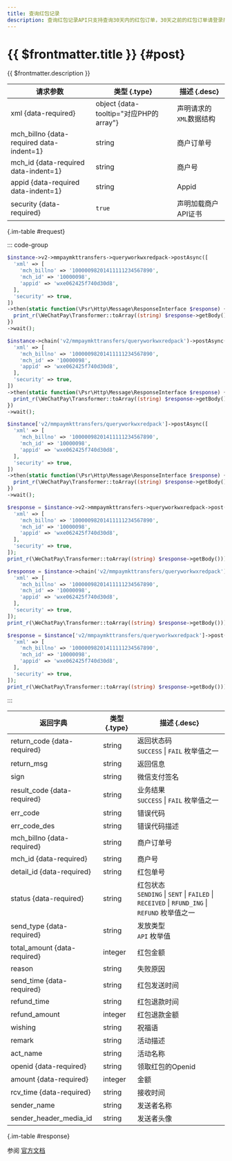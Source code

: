 ```yaml
---
title: 查询红包记录
description: 查询红包记录API只支持查询30天内的红包订单，30天之前的红包订单请登录商户平台查询。如果查询单号对应的数据不存在，那么数据不存在的原因可能是：（1）发放请求还在处理中；（2）红包发放处理失败导致红包订单没有落地。在上述情况下，商户首先需要检查该商户订单号是否确实是自己发起的，如果商户确认是自己发起的，则请商户不要直接当做红包发放失败处理，请商户隔几分钟再尝试查询，或者商户可以通过相同的商户订单号再次发起发放请求。如果商户误把还在发放中的订单直接当发放失败处理，商户应当自行承担因此产生的所有损失和责任。
---
```


# {{ $frontmatter.title }} {#post}

{{ $frontmatter.description }}

| 请求参数 | 类型 {.type} | 描述 {.desc}
| --- | --- | ---
| xml {data-required} | object {data-tooltip="对应PHP的array"} | 声明请求的`XML`数据结构
| mch_billno {data-required data-indent=1} | string | 商户订单号
| mch_id {data-required data-indent=1} | string | 商户号
| appid {data-required data-indent=1} | string | Appid
| security {data-required} | `true` | 声明加载商户API证书

{.im-table #request}

::: code-group

```php [异步纯链式]
$instance->v2->mmpaymkttransfers->queryworkwxredpack->postAsync([
  'xml' => [
    'mch_billno' => '10000098201411111234567890',
    'mch_id' => '10000098',
    'appid' => 'wxe062425f740d30d8',
  ],
  'security' => true,
])
->then(static function(\Psr\Http\Message\ResponseInterface $response) {
  print_r(\WeChatPay\Transformer::toArray((string) $response->getBody()));
})
->wait();
```

```php [异步声明式]
$instance->chain('v2/mmpaymkttransfers/queryworkwxredpack')->postAsync([
  'xml' => [
    'mch_billno' => '10000098201411111234567890',
    'mch_id' => '10000098',
    'appid' => 'wxe062425f740d30d8',
  ],
  'security' => true,
])
->then(static function(\Psr\Http\Message\ResponseInterface $response) {
  print_r(\WeChatPay\Transformer::toArray((string) $response->getBody()));
})
->wait();
```

```php [异步属性式]
$instance['v2/mmpaymkttransfers/queryworkwxredpack']->postAsync([
  'xml' => [
    'mch_billno' => '10000098201411111234567890',
    'mch_id' => '10000098',
    'appid' => 'wxe062425f740d30d8',
  ],
  'security' => true,
])
->then(static function(\Psr\Http\Message\ResponseInterface $response) {
  print_r(\WeChatPay\Transformer::toArray((string) $response->getBody()));
})
->wait();
```

```php [同步纯链式]
$response = $instance->v2->mmpaymkttransfers->queryworkwxredpack->post([
  'xml' => [
    'mch_billno' => '10000098201411111234567890',
    'mch_id' => '10000098',
    'appid' => 'wxe062425f740d30d8',
  ],
  'security' => true,
]);
print_r(\WeChatPay\Transformer::toArray((string) $response->getBody()));
```

```php [同步声明式]
$response = $instance->chain('v2/mmpaymkttransfers/queryworkwxredpack')->post([
  'xml' => [
    'mch_billno' => '10000098201411111234567890',
    'mch_id' => '10000098',
    'appid' => 'wxe062425f740d30d8',
  ],
  'security' => true,
]);
print_r(\WeChatPay\Transformer::toArray((string) $response->getBody()));
```

```php [同步属性式]
$response = $instance['v2/mmpaymkttransfers/queryworkwxredpack']->post([
  'xml' => [
    'mch_billno' => '10000098201411111234567890',
    'mch_id' => '10000098',
    'appid' => 'wxe062425f740d30d8',
  ],
  'security' => true,
]);
print_r(\WeChatPay\Transformer::toArray((string) $response->getBody()));
```

:::

| 返回字典 | 类型 {.type} | 描述 {.desc}
| --- | --- | ---
| return_code {data-required}| string | 返回状态码<br/>`SUCCESS` \| `FAIL` 枚举值之一
| return_msg | string | 返回信息
| sign | string | 微信支付签名
| result_code {data-required}| string | 业务结果<br/>`SUCCESS` \| `FAIL` 枚举值之一
| err_code | string | 错误代码
| err_code_des | string | 错误代码描述
| mch_billno {data-required}| string | 商户订单号
| mch_id {data-required}| string | 商户号
| detail_id {data-required}| string | 红包单号
| status {data-required}| string | 红包状态<br/>`SENDING` \| `SENT` \| `FAILED` \| `RECEIVED` \| `RFUND_ING` \| `REFUND` 枚举值之一
| send_type {data-required}| string | 发放类型<br/>`API` 枚举值
| total_amount {data-required}| integer | 红包金额
| reason | string | 失败原因
| send_time {data-required}| string | 红包发送时间
| refund_time | string | 红包退款时间
| refund_amount | integer | 红包退款金额
| wishing | string | 祝福语
| remark | string | 活动描述
| act_name | string | 活动名称
| openid {data-required}| string | 领取红包的Openid
| amount {data-required}| integer | 金额
| rcv_time {data-required}| string | 接收时间
| sender_name | string | 发送者名称
| sender_header_media_id | string | 发送者头像

{.im-table #response}

参阅 [官方文档](https://open.work.weixin.qq.com/api/doc/90000/90135/90276)
